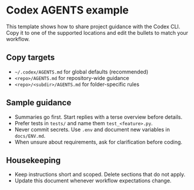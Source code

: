 # Codex AGENTS example

This template shows how to share project guidance with the Codex CLI. Copy it to one of the supported locations and edit the bullets to match your workflow.

## Copy targets
- `~/.codex/AGENTS.md` for global defaults (recommended)
- `<repo>/AGENTS.md` for repository-wide guidance
- `<repo>/<subdir>/AGENTS.md` for folder-specific rules

## Sample guidance
- Summaries go first. Start replies with a terse overview before details.
- Prefer tests in `tests/` and name them `test_<feature>.py`.
- Never commit secrets. Use `.env` and document new variables in `docs/ENV.md`.
- When unsure about requirements, ask for clarification before coding.

## Housekeeping
- Keep instructions short and scoped. Delete sections that do not apply.
- Update this document whenever workflow expectations change.
